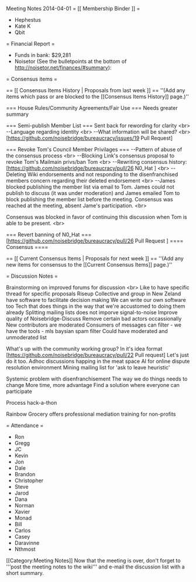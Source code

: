 Meeting Notes 2014-04-01 
 = [[ Membership Binder ]] =
* Hephestus
* Kate K
* Qbit

= Financial Report =
* Funds in bank: $29,281
* Noisetor (See the bulletpoints at the bottom of http://noisetor.net/finances/#summary):

= Consensus items =

== [[ Consensus Items History | Proposals from last week ]] ==
''(Add any items which pass or are blocked to the [[Consensus Items History]] page.)''

=== House Rules/Community Agreements/Fair Use ===
Needs greater summary

=== Semi-publish Member List ===
Sent back for rewording for clarity &lt;br>
--Language regarding identity &lt;br>
--What information will be shared? &lt;br>
[https://github.com/noisebridge/bureaucracy/issues/19 Pull Request]

=== Revoke Tom's Council Member Privilages ===
--Pattern of abuse of the consensus process &lt;br>
--Blocking Link's consensus proposal to revoke Tom's Mailmain privs/ban Tom &lt;br>
--Rewriting consensus history: [https://github.com/noisebridge/bureaucracy/pull/26 N0_Hat ] &lt;br>
--Deleting Wiki endorsements and not responding to the disenfranchised members concern regarding their deleted endorsement &lt;br>
--James blocked publishing the member list via email to Tom. James could not publish to discuss (it was under moderation) and James emailed Tom to block publishing the member list before the meeting. Consensus was reached at the meeting, absent Jame's participation. &lt;br>

Consensus was blocked in favor of continuing this discussion when Tom is able to be present. &lt;br>

=== Revert banning of N0_Hat ===
[https://github.com/noisebridge/bureaucracy/pull/26 Pull Request ]
==== Consensus ====

== [[ Current Consensus Items | Proposals for next week ]] ==
''(Add any new items for consensus to the [[Current Consensus Items]] page.)''

= Discussion Notes =

Brainstorming on improved forums for discussion &lt;br>
        Like to have specific thread for specific proposals
        Riseup Collective and group in New Zeland have software to facilitate decision making
        We can write our own software too
        Tech that does things in the way that we're accustomed to doing them already
        Splitting mailing lists does not imporve signal-to-noise
        Improve quality of Noisebridge-Discuss
        Remove certain bad actors occassionally
        New contributors are moderated
        Consumers of messages can filter - we have the tools - mls baysian spam filter
        Could have moderated and unmoderated list

What's up with the community working group?
        In it's idea format [https://github.com/noisebridge/bureaucracy/pull/22 Pull request]
        Let's just do it too.
        Adhoc discussions happing in the meat space
        AI for online dispute resolution environment
        Mining mailing list for 'ask to leave heuristic'

Systemic problem with disenfranchisement
        The way we do things needs to change
        More time, more advantage
        Find a solution where everyone can participate

Process hack-a-thon

Rainbow Grocery offers professional mediation training for non-profits

= Attendance =
* Ron
* Gregg
* JC
* Kevin
* Jon
* Dale
* Brandon
* Christopher
* Steve
* Jarod
* Dana
* Norman
* Xavier
* Monad
* Bill
* Carlos
* Casey
* Daravinne
* Nthmost

[[Category:Meeting Notes]]
Now that the meeting is over, don't forget to '''post the meeting notes to the wiki''' and e-mail the discussion list with a short summary.